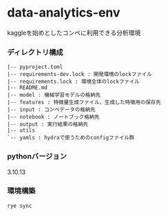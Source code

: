 # data-analytics-env  
kaggleを始めとしたコンペに利用できる分析環境

### ディレクトリ構成

```.
|-- pyproject.toml
|-- requirements-dev.lock : 開発環境のlockファイル
|-- requirements.lock : 環境全体のlockファイル
|-- README.md
|-- model : 機械学習モデルの格納先
|-- features : 特徴量生成ファイル、生成した特徴用の保存先
|-- input : コンペデータの格納先
|-- notebook : ノートブック格納先
|-- output : 実行結果の格納先
|-- utils
`-- yamls : hydraで使うためのconfigファイル群
```

### pythonバージョン
3.10.13

### 環境構築
```sh
rye sync
```
